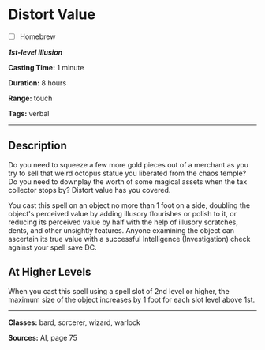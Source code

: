 # Distort Value

- [ ] Homebrew

***1st-level illusion***

**Casting Time:** 1 minute

**Duration:** 8 hours

**Range:** touch

**Tags:** verbal

---

## Description
Do you need to squeeze a few more gold pieces out of a merchant as you try to sell that weird octopus statue you liberated from the chaos temple? Do you need to downplay the worth of some magical assets when the tax collector stops by? Distort value has you covered.

You cast this spell on an object no more than 1 foot on a side, doubling the object's perceived value by adding illusory flourishes or polish to it, or reducing its perceived value by half with the help of illusory scratches, dents, and other unsightly features. Anyone examining the object can ascertain its true value with a successful Intelligence (Investigation) check against your spell save DC.

## At Higher Levels
When you cast this spell using a spell slot of 2nd level or higher, the maximum size of the object increases by 1 foot for each slot level above 1st.

---

**Classes:** bard, sorcerer, wizard, warlock

**Sources:** AI, page 75
